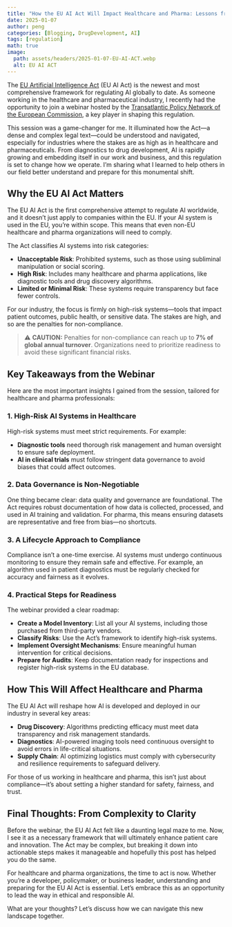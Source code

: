 ```yaml
---
title: "How the EU AI Act Will Impact Healthcare and Pharma: Lessons from a Game-Changing Webinar"
date: 2025-01-07
author: peng
categories: [Blogging, DrugDevelopment, AI]
tags: [regulation]
math: true
image:
  path: assets/headers/2025-01-07-EU-AI-ACT.webp
  alt: EU AI ACT
---
```


The [EU Artificial Intelligence Act](https://artificialintelligenceact.eu/) (EU AI Act) is the newest and most comprehensive framework for regulating AI globally to date. As someone working in the healthcare and pharmaceutical industry, I recently had the opportunity to join a webinar hosted by the [Transatlantic Policy Network of the European Commission](https://tpnonline.org/), a key player in shaping this regulation.

This session was a game-changer for me. It illuminated how the Act—a dense and complex legal text—could be understood and navigated, especially for industries where the stakes are as high as in healthcare and pharmaceuticals. From diagnostics to drug development, AI is rapidly growing and embedding itself in our work and business, and this regulation is set to change how we operate. I’m sharing what I learned to help others in our field better understand and prepare for this monumental shift.

## Why the EU AI Act Matters

The EU AI Act is the first comprehensive attempt to regulate AI worldwide, and it doesn’t just apply to companies within the EU. If your AI system is used in the EU, you’re within scope. This means that even non-EU healthcare and pharma organizations will need to comply.

The Act classifies AI systems into risk categories:

- **Unacceptable Risk**: Prohibited systems, such as those using subliminal manipulation or social scoring.
- **High Risk**: Includes many healthcare and pharma applications, like diagnostic tools and drug discovery algorithms.
- **Limited or Minimal Risk**: These systems require transparency but face fewer controls.

For our industry, the focus is firmly on high-risk systems—tools that impact patient outcomes, public health, or sensitive data. The stakes are high, and so are the penalties for non-compliance.

> ⚠️ **CAUTION:** Penalties for non-compliance can reach up to **7% of global annual turnover**. Organizations need to prioritize readiness to avoid these significant financial risks.

## Key Takeaways from the Webinar

Here are the most important insights I gained from the session, tailored for healthcare and pharma professionals:

### 1. High-Risk AI Systems in Healthcare

High-risk systems must meet strict requirements. For example:

- **Diagnostic tools** need thorough risk management and human oversight to ensure safe deployment.
- **AI in clinical trials** must follow stringent data governance to avoid biases that could affect outcomes.

### 2. Data Governance is Non-Negotiable

One thing became clear: data quality and governance are foundational. The Act requires robust documentation of how data is collected, processed, and used in AI training and validation. For pharma, this means ensuring datasets are representative and free from bias—no shortcuts.

### 3. A Lifecycle Approach to Compliance

Compliance isn’t a one-time exercise. AI systems must undergo continuous monitoring to ensure they remain safe and effective. For example, an algorithm used in patient diagnostics must be regularly checked for accuracy and fairness as it evolves.

### 4. Practical Steps for Readiness

The webinar provided a clear roadmap:

- **Create a Model Inventory**: List all your AI systems, including those purchased from third-party vendors.
- **Classify Risks**: Use the Act’s framework to identify high-risk systems.
- **Implement Oversight Mechanisms**: Ensure meaningful human intervention for critical decisions.
- **Prepare for Audits**: Keep documentation ready for inspections and register high-risk systems in the EU database.

## How This Will Affect Healthcare and Pharma

The EU AI Act will reshape how AI is developed and deployed in our industry in several key areas:

- **Drug Discovery**: Algorithms predicting efficacy must meet data transparency and risk management standards.
- **Diagnostics**: AI-powered imaging tools need continuous oversight to avoid errors in life-critical situations.
- **Supply Chain**: AI optimizing logistics must comply with cybersecurity and resilience requirements to safeguard delivery.

For those of us working in healthcare and pharma, this isn’t just about compliance—it’s about setting a higher standard for safety, fairness, and trust.

## Final Thoughts: From Complexity to Clarity

Before the webinar, the EU AI Act felt like a daunting legal maze to me. Now, I see it as a necessary framework that will ultimately enhance patient care and innovation. The Act may be complex, but breaking it down into actionable steps makes it manageable and hopefully this post has helped you do the same.

For healthcare and pharma organizations, the time to act is now. Whether you’re a developer, policymaker, or business leader, understanding and preparing for the EU AI Act is essential. Let’s embrace this as an opportunity to lead the way in ethical and responsible AI.

What are your thoughts? Let’s discuss how we can navigate this new landscape together.
